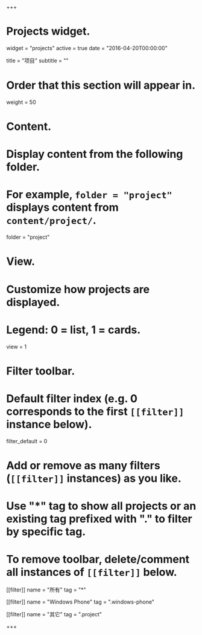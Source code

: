 +++
# Projects widget.
widget = "projects"
active = true
date = "2016-04-20T00:00:00"

title = "项目"
subtitle = ""

# Order that this section will appear in.
weight = 50

# Content.
# Display content from the following folder.
# For example, `folder = "project"` displays content from `content/project/`.
folder = "project"

# View.
# Customize how projects are displayed.
# Legend: 0 = list, 1 = cards.
view = 1

# Filter toolbar.

# Default filter index (e.g. 0 corresponds to the first `[[filter]]` instance below).
filter_default = 0

# Add or remove as many filters (`[[filter]]` instances) as you like.
# Use "*" tag to show all projects or an existing tag prefixed with "." to filter by specific tag.
# To remove toolbar, delete/comment all instances of `[[filter]]` below.
[[filter]]
  name = "所有"
  tag = "*"

[[filter]]
  name = "Windows Phone"
  tag = ".windows-phone"

[[filter]]
  name = "其它"
  tag = ".project"

+++

